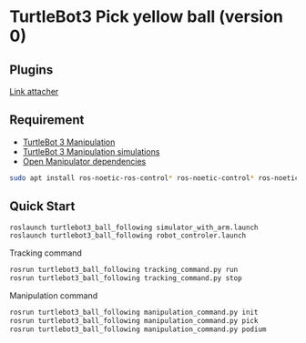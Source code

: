 # TurtleBot3 Pick yellow ball (version 0)

## Plugins

[Link attacher](https://github.com/pal-robotics/gazebo_ros_link_attacher)

## Requirement 
- [TurtleBot 3 Manipulation](https://github.com/ROBOTIS-GIT/turtlebot3_manipulation)
- [TurtleBot 3 Manipulation simulations](https://github.com/ROBOTIS-GIT/turtlebot3_manipulation_simulations)
- [Open Manipulator dependencies](https://github.com/ROBOTIS-GIT/open_manipulator_dependencies)

```bash
sudo apt install ros-noetic-ros-control* ros-noetic-control* ros-noetic-moveit*
```
## Quick Start

```bash
roslaunch turtlebot3_ball_following simulator_with_arm.launch
roslaunch turtlebot3_ball_following robot_controler.launch
```

Tracking command
```bash
rosrun turtlebot3_ball_following tracking_command.py run
rosrun turtlebot3_ball_following tracking_command.py stop
```

Manipulation command 
```bash
rosrun turtlebot3_ball_following manipulation_command.py init
rosrun turtlebot3_ball_following manipulation_command.py pick
rosrun turtlebot3_ball_following manipulation_command.py podium
```
